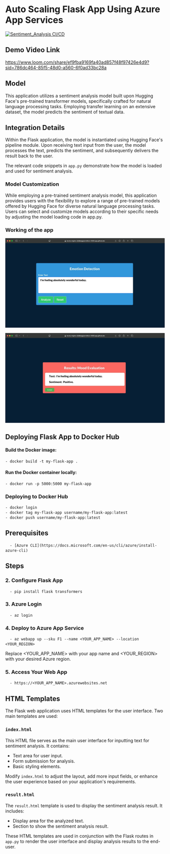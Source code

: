 # Auto Scaling Flask App Using Azure App Services

[![Sentiment_Analysis CI/CD](https://github.com/dhavalpotdar/autoscaling-flask/actions/workflows/cicd.yml/badge.svg)](https://github.com/dhavalpotdar/autoscaling-flask/actions/workflows/cicd.yml)

## Demo Video Link

https://www.loom.com/share/ef9fba9169fa40ad857f48f97426e4d9?sid=786dc464-85f5-48d0-a560-6f0ad33bc28a

## Model

This application utilizes a sentiment analysis model built upon Hugging Face's pre-trained transformer models, specifically crafted for natural language processing tasks. Employing transfer learning on an extensive dataset, the model predicts the sentiment of textual data.

## Integration Details

Within the Flask application, the model is instantiated using Hugging Face's pipeline module. Upon receiving text input from the user, the model processes the text, predicts the sentiment, and subsequently delivers the result back to the user.

The relevant code snippets in `app.py` demonstrate how the model is loaded and used for sentiment analysis.

### Model Customization

While employing a pre-trained sentiment analysis model, this application provides users with the flexibility to explore a range of pre-trained models offered by Hugging Face for diverse natural language processing tasks. Users can select and customize models according to their specific needs by adjusting the model loading code in app.py.

### Working of the app

![index](./images/4.jpg "Input")

![result](./images/7.jpg "Output")


## Deploying Flask App to Docker Hub

#### Build the Docker image:
    - docker build -t my-flask-app .

#### Run the Docker container locally:
    - docker run -p 5000:5000 my-flask-app

### Deploying to Docker Hub
    - docker login
    - docker tag my-flask-app username/my-flask-app:latest
    - docker push username/my-flask-app:latest

## Prerequisites

      - [Azure CLI](https://docs.microsoft.com/en-us/cli/azure/install-azure-cli) 

## Steps


### 2. Configure Flask App

      - pip install flask transformers

### 3. Azure Login

      - az login

### 4. Deploy to Azure App Service

      - az webapp up --sku F1 --name <YOUR_APP_NAME> --location <YOUR_REGION>

Replace <YOUR_APP_NAME> with your app name and <YOUR_REGION> with your desired Azure region.

### 5. Access Your Web App

      - https://<YOUR_APP_NAME>.azurewebsites.net

## HTML Templates

The Flask web application uses HTML templates for the user interface. Two main templates are used:

### `index.html`

This HTML file serves as the main user interface for inputting text for sentiment analysis. It contains:

- Text area for user input.
- Form submission for analysis.
- Basic styling elements.

Modify `index.html` to adjust the layout, add more input fields, or enhance the user experience based on your application's requirements.

### `result.html`

The `result.html` template is used to display the sentiment analysis result. It includes:

- Display area for the analyzed text.
- Section to show the sentiment analysis result.

These HTML templates are used in conjunction with the Flask routes in `app.py` to render the user interface and display analysis results to the end-user.
       
